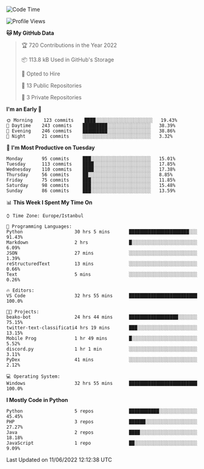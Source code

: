 <!--START_SECTION:waka-->
![Code Time](http://img.shields.io/badge/Code%20Time-311%20hrs%2028%20mins-blue)

![Profile Views](http://img.shields.io/badge/Profile%20Views-0-blue)

**🐱 My GitHub Data** 

> 🏆 720 Contributions in the Year 2022
 > 
> 📦 113.8 kB Used in GitHub's Storage 
 > 
> 💼 Opted to Hire
 > 
> 📜 13 Public Repositories 
 > 
> 🔑 3 Private Repositories  
 > 
**I'm an Early 🐤** 

```text
🌞 Morning    123 commits    ████░░░░░░░░░░░░░░░░░░░░░   19.43% 
🌆 Daytime    243 commits    █████████░░░░░░░░░░░░░░░░   38.39% 
🌃 Evening    246 commits    █████████░░░░░░░░░░░░░░░░   38.86% 
🌙 Night      21 commits     ░░░░░░░░░░░░░░░░░░░░░░░░░   3.32%

```
📅 **I'm Most Productive on Tuesday** 

```text
Monday       95 commits     ███░░░░░░░░░░░░░░░░░░░░░░   15.01% 
Tuesday      113 commits    ████░░░░░░░░░░░░░░░░░░░░░   17.85% 
Wednesday    110 commits    ████░░░░░░░░░░░░░░░░░░░░░   17.38% 
Thursday     56 commits     ██░░░░░░░░░░░░░░░░░░░░░░░   8.85% 
Friday       75 commits     ███░░░░░░░░░░░░░░░░░░░░░░   11.85% 
Saturday     98 commits     ███░░░░░░░░░░░░░░░░░░░░░░   15.48% 
Sunday       86 commits     ███░░░░░░░░░░░░░░░░░░░░░░   13.59%

```


📊 **This Week I Spent My Time On** 

```text
⌚︎ Time Zone: Europe/Istanbul

💬 Programming Languages: 
Python                   30 hrs 5 mins       ██████████████████████░░░   91.43% 
Markdown                 2 hrs               █░░░░░░░░░░░░░░░░░░░░░░░░   6.09% 
JSON                     27 mins             ░░░░░░░░░░░░░░░░░░░░░░░░░   1.39% 
reStructuredText         13 mins             ░░░░░░░░░░░░░░░░░░░░░░░░░   0.66% 
Text                     5 mins              ░░░░░░░░░░░░░░░░░░░░░░░░░   0.26%

🔥 Editors: 
VS Code                  32 hrs 55 mins      █████████████████████████   100.0%

🐱‍💻 Projects: 
beako-bot                24 hrs 44 mins      ██████████████████░░░░░░░   75.15% 
twitter-text-classificati4 hrs 19 mins       ███░░░░░░░░░░░░░░░░░░░░░░   13.15% 
Mobile Prog              1 hr 49 mins        █░░░░░░░░░░░░░░░░░░░░░░░░   5.52% 
discord.py               1 hr 1 min          ░░░░░░░░░░░░░░░░░░░░░░░░░   3.11% 
PyDex                    41 mins             ░░░░░░░░░░░░░░░░░░░░░░░░░   2.12%

💻 Operating System: 
Windows                  32 hrs 55 mins      █████████████████████████   100.0%

```

**I Mostly Code in Python** 

```text
Python                   5 repos             ███████████░░░░░░░░░░░░░░   45.45% 
PHP                      3 repos             ██████░░░░░░░░░░░░░░░░░░░   27.27% 
Java                     2 repos             ████░░░░░░░░░░░░░░░░░░░░░   18.18% 
JavaScript               1 repo              ██░░░░░░░░░░░░░░░░░░░░░░░   9.09%

```



 Last Updated on 11/06/2022 12:12:38 UTC
<!--END_SECTION:waka-->

<!--
**3nws/3nws** is a ✨ _special_ ✨ repository because its `README.md` (this file) appears on your GitHub profile.

Here are some ideas to get you started:

- 🔭 I’m currently working on ...
- 🌱 I’m currently learning ...
- 👯 I’m looking to collaborate on ...
- 🤔 I’m looking for help with ...
- 💬 Ask me about ...
- 📫 How to reach me: ...
- 😄 Pronouns: ...
- ⚡ Fun fact: ...
-->
